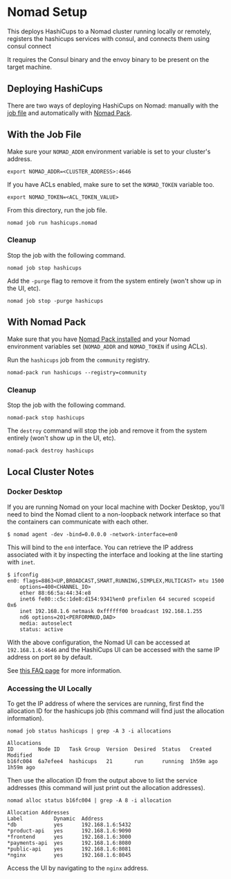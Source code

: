 # Nomad Setup

This deploys HashiCups to a Nomad cluster running locally or remotely, registers the hashicups services with consul, and connects them using consul connect

It requires the Consul binary and the envoy binary to be present on the target machine.

## Deploying HashiCups
There are two ways of deploying HashiCups on Nomad: manually with the [job file](hashicups.nomad) and automatically with [Nomad Pack](https://github.com/hashicorp/nomad-pack#nomad-pack).

## With the Job File
Make sure your `NOMAD_ADDR` environment variable is set to your cluster's address.

```
export NOMAD_ADDR=<CLUSTER_ADDRESS>:4646
```

If you have ACLs enabled, make sure to set the `NOMAD_TOKEN` variable too.

```
export NOMAD_TOKEN=<ACL_TOKEN_VALUE>
```

From this directory, run the job file.

```
nomad job run hashicups.nomad
```

### Cleanup
Stop the job with the following command.
```
nomad job stop hashicups
```

Add the `-purge` flag to remove it from the system entirely (won't show up in the UI, etc).

```
nomad job stop -purge hashicups
```

## With Nomad Pack
Make sure that you have [Nomad Pack installed](https://github.com/hashicorp/nomad-pack#installation) and your Nomad environment variables set (`NOMAD_ADDR` and `NOMAD_TOKEN` if using ACLs).

Run the `hashicups` job from the `community` registry.

```
nomad-pack run hashicups --registry=community
```

### Cleanup
Stop the job with the following command.
```
nomad-pack stop hashicups
```

The `destroy` command will stop the job and remove it from the system entirely (won't show up in the UI, etc).

```
nomad-pack destroy hashicups
```

## Local Cluster Notes

### Docker Desktop
If you are running Nomad on your local machine with Docker Desktop, you'll need to bind the Nomad client to a non-loopback network interface so that the containers can communicate with each other.

```
$ nomad agent -dev -bind=0.0.0.0 -network-interface=en0
```

This will bind to the `en0` interface. You can retrieve the IP address associated with it by inspecting the interface and looking at the line starting with `inet`.

```
$ ifconfig
en0: flags=8863<UP,BROADCAST,SMART,RUNNING,SIMPLEX,MULTICAST> mtu 1500
	options=400<CHANNEL_IO>
	ether 88:66:5a:44:34:e8 
	inet6 fe80::c5c:1de8:d154:9341%en0 prefixlen 64 secured scopeid 0x6 
	inet 192.168.1.6 netmask 0xffffff00 broadcast 192.168.1.255
	nd6 options=201<PERFORMNUD,DAD>
	media: autoselect
	status: active
```

With the above configuration, the Nomad UI can be accessed at `192.168.1.6:4646` and the HashiCups UI can be accessed with the same IP address on port `80` by default.

See [this FAQ page](https://www.nomadproject.io/docs/faq#q-how-to-connect-to-my-host-network-when-using-docker-desktop-windows-and-macos) for more information.

### Accessing the UI Locally
To get the IP address of where the services are running, first find the allocation ID for the hashicups job (this command will find just the allocation information).

```
nomad job status hashicups | grep -A 3 -i allocations 
```
```
Allocations
ID        Node ID   Task Group  Version  Desired  Status   Created    Modified
b16fc004  6a7efee4  hashicups   21       run      running  1h59m ago  1h59m ago
```

Then use the allocation ID from the output above to list the service addresses (this command will just print out the allocation addresses).

```
nomad alloc status b16fc004 | grep -A 8 -i allocation
```
```
Allocation Addresses
Label          Dynamic  Address
*db            yes      192.168.1.6:5432
*product-api   yes      192.168.1.6:9090
*frontend      yes      192.168.1.6:3000
*payments-api  yes      192.168.1.6:8080
*public-api    yes      192.168.1.6:8081
*nginx         yes      192.168.1.6:8045
```

Access the UI by navigating to the `nginx` address.